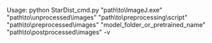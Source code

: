 Usage: python StarDist_cmd.py "path\to\ImageJ.exe" "path\to\unprocessed\images"
                              "path\to\preprocessing\script" "path\to\preprocessed\images"
                              "model_folder_or_pretrained_name" "path\to\postprocessed\images" -v
